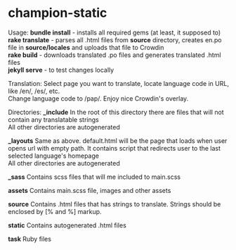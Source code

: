 # champion-static

Usage:
<b>bundle install</b> - installs all required gems (at least, it supposed to)<br>
<b>rake translate</b> - parses all .html files from <b>source</b> directory, creates en.po file in <b>source/locales</b> and uploads that file to Crowdin<br>
<b>rake build</b> - downloads translated .po files and generates translated .html files<br>
<b>jekyll serve</b> - to test changes locally<br>

Translation:
Select page you want to translate, locate language code in URL, like /en/, /es/, etc.<br>
Change language code to /pap/. Enjoy nice Crowdin's overlay.<br>

Directories: 
<b>_include</b>
In the root of this directory there are files that will not contain any translatable strings<br>
All other directories are autogenerated

<b>_layouts</b>
Same as above. default.html will be the page that loads when user opens url with empty path. It contains script that redirects user to the last selected language's homepage<br>
All other directories are autogenerated

<b>_sass</b>
Contains scss files that will me included to main.scss

<b>assets</b>
Contains main.scss file, images and other assets

<b>source</b>
Contains .html files that has strings to translate. Strings should be enclosed by [% and %] markup. 

<b>static</b>
Contains autogenerated .html files

<b>task</b>
Ruby files